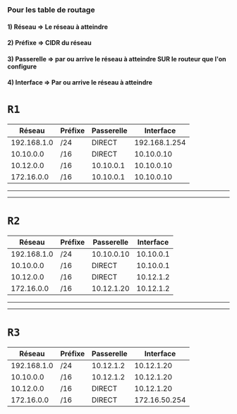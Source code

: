 ### Pour les table de routage 

#### 1) Réseau => Le réseau à atteindre
#### 2) Préfixe => CIDR du réseau
#### 3) Passerelle => par ou arrive le réseau à atteindre SUR le routeur que l'on configure
#### 4) Interface => Par ou arrive le réseau à atteindre




# `R1`

| Réseau                   | Préfixe | Passerelle                        | Interface          | 
|--------------------------|---------|------------------------------------|--------------------|
|  192.168.1.0             |   /24   |   DIRECT                                 |  192.168.1.254                  | 
|  10.10.0.0               | /16     |   DIRECT                                 |  10.10.0.10                  | 
|  10.12.0.0               |  /16    |  10.10.0.1                               | 10.10.0.10                   |     
|  172.16.0.0              |  /16    |   10.10.0.1                              |  10.10.0.10                  |     

***
***

# `R2`

| Réseau                   | Préfixe | Passerelle                        | Interface          | 
|--------------------------|---------|------------------------------------|--------------------|
|  192.168.1.0             |   /24   |    10.10.0.10                                |   10.10.0.1                 | 
|  10.10.0.0               | /16     |    DIRECT                                |  10.10.0.1                  | 
|  10.12.0.0               |  /16    |    DIRECT                                |    10.12.1.2                |     
|  172.16.0.0              |  /16    |     10.12.1.20                               |  10.12.1.2                  |      

***
***

# `R3`

| Réseau                   | Préfixe | Passerelle                        | Interface          | 
|--------------------------|---------|------------------------------------|--------------------|
|  192.168.1.0             |   /24   |  10.12.1.2                                  |  10.12.1.20                  | 
|  10.10.0.0               | /16     |   10.12.1.2                                 |   10.12.1.20                 | 
|  10.12.0.0               |  /16    |  DIRECT                                  |   10.12.1.20                 |     
|  172.16.0.0              |  /16    |    DIRECT                                |   172.16.50.254                 |  



 
